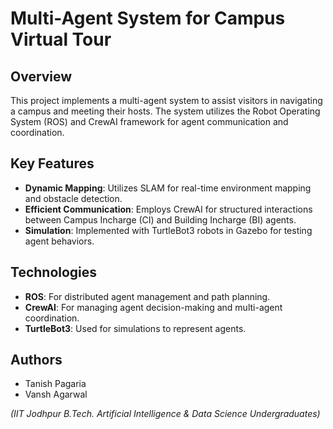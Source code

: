 # Multi-Agent System for Campus Virtual Tour

## Overview
This project implements a multi-agent system to assist visitors in navigating a campus and meeting their hosts. The system utilizes the Robot Operating System (ROS) and CrewAI framework for agent communication and coordination.

## Key Features
- **Dynamic Mapping**: Utilizes SLAM for real-time environment mapping and obstacle detection.
- **Efficient Communication**: Employs CrewAI for structured interactions between Campus Incharge (CI) and Building Incharge (BI) agents.
- **Simulation**: Implemented with TurtleBot3 robots in Gazebo for testing agent behaviors.

## Technologies
- **ROS**: For distributed agent management and path planning.
- **CrewAI**: For managing agent decision-making and multi-agent coordination.
- **TurtleBot3**: Used for simulations to represent agents.

## Authors
- Tanish Pagaria
- Vansh Agarwal

*(IIT Jodhpur B.Tech. Artificial Intelligence & Data Science Undergraduates)*